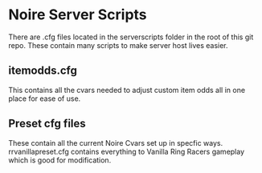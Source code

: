 # Noire Server Scripts
There are .cfg files located in the serverscripts folder in the root of this git repo. These contain many scripts to make server host lives easier.

## itemodds.cfg
This contains all the cvars needed to adjust custom item odds all in one place for ease of use.

## Preset cfg files
These contain all the current Noire Cvars set up in specfic ways.  rrvanillapreset.cfg contains everything to Vanilla Ring Racers gameplay which is good for modification.
